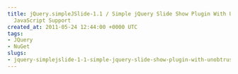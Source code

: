 ```yaml
---
title: jQuery.simpleJSlide-1.1 / Simple jQuery Slide Show Plugin With Unobtrusive
  JavaScript Support
created_at: 2011-05-24 12:44:00 +0000 UTC
tags:
- JQuery
- NuGet
slugs:
- jquery-simplejslide-1-1-simple-jquery-slide-show-plugin-with-unobtrusive-javascript-support
---
```

